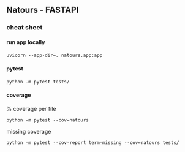 ## Natours - FASTAPI

### cheat sheet

#### run app locally

`uvicorn --app-dir=. natours.app:app`

#### pytest

`python -m pytest tests/`

#### coverage

% coverage per file

`python -m pytest --cov=natours`

missing coverage

`python -m pytest --cov-report term-missing --cov=natours tests/`
